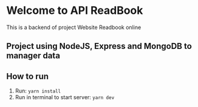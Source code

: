 # Welcome to API ReadBook

This is a backend of project Website Readbook online

## Project using NodeJS, Express and MongoDB to manager data
## How to run

1. Run: `yarn install`
2. Run in terminal to start server: `yarn dev`
